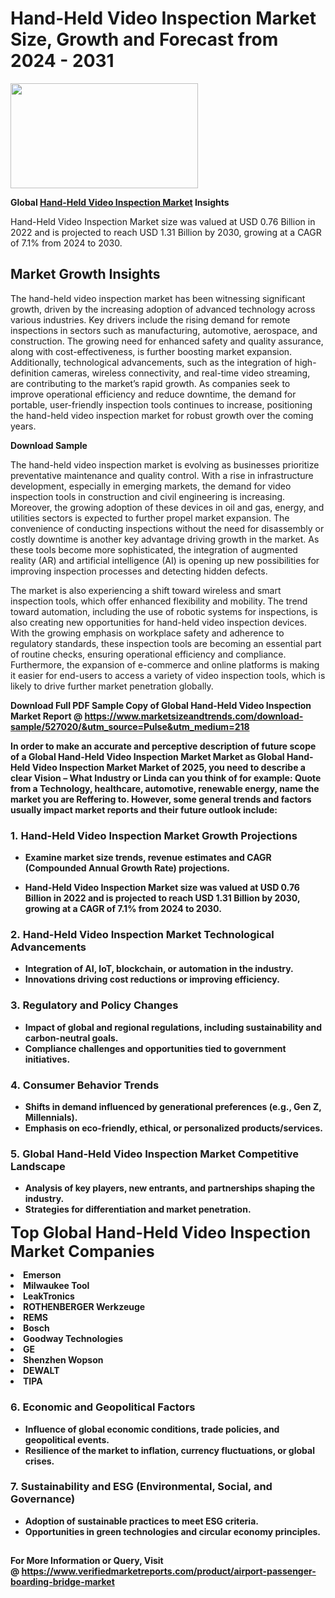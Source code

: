 <H1>Hand-Held Video Inspection Market Size, Growth and Forecast from 2024 - 2031</H1><img class="aligncenter size-medium wp-image-584254" src="https://thirdeyenews.in/wp-content/uploads/2024/09/Global-Market-Research-300x168.jpeg" alt="" width="300" height="168" /><p><strong>Global&nbsp;<a href="https://www.marketsizeandtrends.com/download-sample/527020/&amp;utm_source=Pulse&amp;utm_medium=218">Hand-Held Video Inspection Market</a> Insights</strong></p><p>Hand-Held Video Inspection Market size was valued at USD 0.76 Billion in 2022 and is projected to reach USD 1.31 Billion by 2030, growing at a CAGR of 7.1% from 2024 to 2030.</p><p><h2>Market Growth Insights</h2> <p>The hand-held video inspection market has been witnessing significant growth, driven by the increasing adoption of advanced technology across various industries. Key drivers include the rising demand for remote inspections in sectors such as manufacturing, automotive, aerospace, and construction. The growing need for enhanced safety and quality assurance, along with cost-effectiveness, is further boosting market expansion. Additionally, technological advancements, such as the integration of high-definition cameras, wireless connectivity, and real-time video streaming, are contributing to the market’s rapid growth. As companies seek to improve operational efficiency and reduce downtime, the demand for portable, user-friendly inspection tools continues to increase, positioning the hand-held video inspection market for robust growth over the coming years.</p> <p><strong>Download Sample</strong></p> <p>The hand-held video inspection market is evolving as businesses prioritize preventative maintenance and quality control. With a rise in infrastructure development, especially in emerging markets, the demand for video inspection tools in construction and civil engineering is increasing. Moreover, the growing adoption of these devices in oil and gas, energy, and utilities sectors is expected to further propel market expansion. The convenience of conducting inspections without the need for disassembly or costly downtime is another key advantage driving growth in the market. As these tools become more sophisticated, the integration of augmented reality (AR) and artificial intelligence (AI) is opening up new possibilities for improving inspection processes and detecting hidden defects.</p> <p>The market is also experiencing a shift toward wireless and smart inspection tools, which offer enhanced flexibility and mobility. The trend toward automation, including the use of robotic systems for inspections, is also creating new opportunities for hand-held video inspection devices. With the growing emphasis on workplace safety and adherence to regulatory standards, these inspection tools are becoming an essential part of routine checks, ensuring operational efficiency and compliance. Furthermore, the expansion of e-commerce and online platforms is making it easier for end-users to access a variety of video inspection tools, which is likely to drive further market penetration globally.</p> <p><strong></p><p><span class=""><strong>Download Full PDF Sample Copy of Global Hand-Held Video Inspection Market Report</strong> @ <a href="https://www.marketsizeandtrends.com/download-sample/527020/&amp;utm_source=Pulse&amp;utm_medium=218" target="_blank">https://www.marketsizeandtrends.com/download-sample/527020/&amp;utm_source=Pulse&amp;utm_medium=218</a></span></p><p>In order to make an accurate and perceptive description of future scope of a Global&nbsp;Hand-Held Video Inspection Market Market as Global&nbsp;Hand-Held Video Inspection Market Market of 2025, you need to describe a clear Vision &ndash; What Industry or Linda can you think of for example: Quote from a Technology, healthcare, automotive, renewable energy, name the market you are Reffering to. However, some general trends and factors usually impact market reports and their future outlook include:</p><h3>1.&nbsp;<strong>Hand-Held Video Inspection Market Growth Projections</strong></h3><ul><li>Examine market size trends, revenue estimates and CAGR (Compounded Annual Growth Rate) projections.</li><li><p>Hand-Held Video Inspection Market size was valued at USD 0.76 Billion in 2022 and is projected to reach USD 1.31 Billion by 2030, growing at a CAGR of 7.1% from 2024 to 2030.</p></li></ul><h3>2.&nbsp;<strong>Hand-Held Video Inspection Market Technological Advancements</strong></h3><ul><li>Integration of AI, IoT, blockchain, or automation in the industry.</li><li>Innovations driving cost reductions or improving efficiency.</li></ul><h3>3.&nbsp;<strong>Regulatory and Policy Changes</strong></h3><ul><li>Impact of global and regional regulations, including sustainability and carbon-neutral goals.</li><li>Compliance challenges and opportunities tied to government initiatives.</li></ul><h3>4.&nbsp;<strong>Consumer Behavior Trends</strong></h3><ul><li>Shifts in demand influenced by generational preferences (e.g., Gen Z, Millennials).</li><li>Emphasis on eco-friendly, ethical, or personalized products/services.</li></ul><h3>5.&nbsp;<strong>Global Hand-Held Video Inspection Market Competitive Landscape</strong></h3><ul><li>Analysis of key players, new entrants, and partnerships shaping the industry.</li><li>Strategies for differentiation and market penetration.</li></ul><p data-pm-slice="1 1 []"><span style="color: inherit; font-family: inherit; font-size: 25px;">Top Global Hand-Held Video Inspection Market Companies</span></p><div class="" data-test-id=""><p><li>Emerson</li><li> Milwaukee Tool</li><li> LeakTronics</li><li> ROTHENBERGER Werkzeuge</li><li> REMS</li><li> Bosch</li><li> Goodway Technologies</li><li> GE</li><li> Shenzhen Wopson</li><li> DEWALT</li><li> TIPA</li></p></div><h3>6.&nbsp;<strong>Economic and Geopolitical Factors</strong></h3><ul><li>Influence of global economic conditions, trade policies, and geopolitical events.</li><li>Resilience of the market to inflation, currency fluctuations, or global crises.</li></ul><h3>7.&nbsp;<strong>Sustainability and ESG (Environmental, Social, and Governance)</strong></h3><ul><li>Adoption of sustainable practices to meet ESG criteria.</li><li>Opportunities in green technologies and circular economy principles.</li></ul><h2><strong style="font-size: 14px;">For More Information or Query, Visit @&nbsp;</strong><a style="background-color: #ffffff; font-size: 14px;" href="https://www.marketsizeandtrends.com/report/hand-held-video-inspection-market/" target="_blank">https://www.verifiedmarketreports.com/product/airport-passenger-boarding-bridge-market</a></h2>
